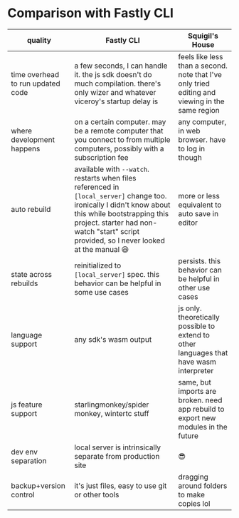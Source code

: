 # Comparison with Fastly CLI

| quality | Fastly CLI | Squigil's House |
|--|--|--|
| time overhead to run updated code | a few seconds, I can handle it. the js sdk doesn't do much compilation. there's only wizer and whatever viceroy's startup delay is | feels like less than a second. note that I've only tried editing and viewing in the same region |
| where development happens | on a certain computer. may be a remote computer that you connect to from multiple computers, possibly with a subscription fee | any computer, in web browser. have to log in though |
| auto rebuild | available with `--watch`. restarts when files referenced in `[local_server]` change too. ironically I didn't know about this while bootstrapping this project. starter had non-watch "start" script provided, so I never looked at the manual 😆 | more or less equivalent to auto save in editor |
| state across rebuilds | reinitialized to `[local_server]` spec. this behavior can be helpful in some use cases | persists. this behavior can be helpful in other use cases |
| language support | any sdk's wasm output | js only. theoretically possible to extend to other languages that have wasm interpreter |
| js feature support | starlingmonkey/spider monkey, wintertc stuff | same, but imports are broken. need app rebuild to export new modules in the future |
| dev env separation | local server is intrinsically separate from production site | 😎 |
| backup+version control | it's just files, easy to use git or other tools | dragging around folders to make copies lol |

